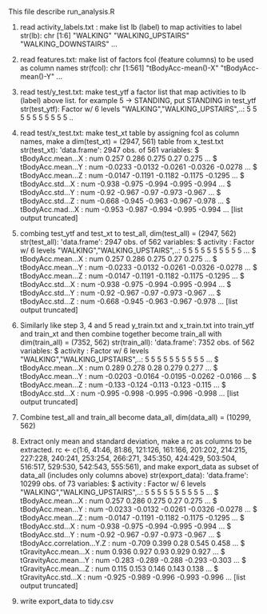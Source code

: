 This file describe run_analysis.R

1. read activity_labels.txt : make list lb (label) to map activities to label	
	str(lb):
	chr [1:6] "WALKING" "WALKING_UPSTAIRS" "WALKING_DOWNSTAIRS" ...

2. read features.txt: make list of factors fcol (feature columns) to be used as column names
	str(fcol):
	chr [1:561] "tBodyAcc-mean()-X" "tBodyAcc-mean()-Y" ...

3. read test/y_test.txt: make test_ytf a factor list that map activities to lb (label) above list. for example 5 -> STANDING, put STANDING in test_ytf
	str(test_ytf):
	Factor w/ 6 levels "WALKING","WALKING_UPSTAIRS",..: 5 5 5 5 5 5 5 5 5 5 ..

4. read test/x_test.txt: make test_xt table by assigning fcol as column names, make a dim(test_xt) = (2947, 561) table from x_test.txt
	str(test_xt):
	'data.frame':	2947 obs. of  561 variables:
 	$ tBodyAcc.mean...X                   : num  0.257 0.286 0.275 0.27 0.275 ...
 	$ tBodyAcc.mean...Y                   : num  -0.0233 -0.0132 -0.0261 -0.0326 -0.0278 ...
 	$ tBodyAcc.mean...Z                   : num  -0.0147 -0.1191 -0.1182 -0.1175 -0.1295 ...
 	$ tBodyAcc.std...X                    : num  -0.938 -0.975 -0.994 -0.995 -0.994 ...
 	$ tBodyAcc.std...Y                    : num  -0.92 -0.967 -0.97 -0.973 -0.967 ...
 	$ tBodyAcc.std...Z                    : num  -0.668 -0.945 -0.963 -0.967 -0.978 ...
 	$ tBodyAcc.mad...X                    : num  -0.953 -0.987 -0.994 -0.995 -0.994 ...
   	[list output truncated]


5. combing test_ytf and test_xt to test_all, dim(test_all) = (2947, 562)
	str(test_all):
	'data.frame':	2947 obs. of  562 variables:
 	$ activity                            : Factor w/ 6 levels "WALKING","WALKING_UPSTAIRS",..: 5 5 5 5 5 5 5 5 5 5 ...
 	$ tBodyAcc.mean...X                   : num  0.257 0.286 0.275 0.27 0.275 ...
 	$ tBodyAcc.mean...Y                   : num  -0.0233 -0.0132 -0.0261 -0.0326 -0.0278 ...
 	$ tBodyAcc.mean...Z                   : num  -0.0147 -0.1191 -0.1182 -0.1175 -0.1295 ...
 	$ tBodyAcc.std...X                    : num  -0.938 -0.975 -0.994 -0.995 -0.994 ...
 	$ tBodyAcc.std...Y                    : num  -0.92 -0.967 -0.97 -0.973 -0.967 ...
 	$ tBodyAcc.std...Z                    : num  -0.668 -0.945 -0.963 -0.967 -0.978 ...
   	[list output truncated]

6. Similarly like step 3, 4 and 5 read y_train.txt and x_train.txt into train_ytf and train_xt and then combine together become train_all with dim(train_all) = (7352, 562)
	str(train_all):
	'data.frame':	7352 obs. of  562 variables:
 	$ activity                            : Factor w/ 6 levels "WALKING","WALKING_UPSTAIRS",..: 5 5 5 5 5 5 5 5 5 5 ...
 	$ tBodyAcc.mean...X                   : num  0.289 0.278 0.28 0.279 0.277 ...
 	$ tBodyAcc.mean...Y                   : num  -0.0203 -0.0164 -0.0195 -0.0262 -0.0166 ...
 	$ tBodyAcc.mean...Z                   : num  -0.133 -0.124 -0.113 -0.123 -0.115 ...
 	$ tBodyAcc.std...X                    : num  -0.995 -0.998 -0.995 -0.996 -0.998 ...
   	[list output truncated]

	
7. Combine test_all and train_all become data_all, dim(data_all) = (10299, 562)

8. Extract only mean and standard deviation, make a rc as columns to be extracted.
	rc <- c(1:6, 41:46, 81:86, 121:126, 161:166, 201:202, 214:215, 227:228, 240:241, 253:254, 266:271, 345:350, 424:429, 503:504, 516:517, 529:530, 542:543, 555:561), and make export_data as subset of data_all (includes only columns above)
	str(export_data):
	'data.frame':	10299 obs. of  73 variables:
 	$ activity                            : Factor w/ 6 levels "WALKING","WALKING_UPSTAIRS",..: 5 5 5 5 5 5 5 5 5 5 ...
 	$ tBodyAcc.mean...X                   : num  0.257 0.286 0.275 0.27 0.275 ...
 	$ tBodyAcc.mean...Y                   : num  -0.0233 -0.0132 -0.0261 -0.0326 -0.0278 ...
 	$ tBodyAcc.mean...Z                   : num  -0.0147 -0.1191 -0.1182 -0.1175 -0.1295 ...
 	$ tBodyAcc.std...X                    : num  -0.938 -0.975 -0.994 -0.995 -0.994 ...
 	$ tBodyAcc.std...Y                    : num  -0.92 -0.967 -0.97 -0.973 -0.967 ...
 	$ tBodyAcc.correlation...Y.Z          : num  -0.709 0.399 0.28 0.545 0.458 ...
 	$ tGravityAcc.mean...X                : num  0.936 0.927 0.93 0.929 0.927 ...
 	$ tGravityAcc.mean...Y                : num  -0.283 -0.289 -0.288 -0.293 -0.303 ...
 	$ tGravityAcc.mean...Z                : num  0.115 0.153 0.146 0.143 0.138 ...
 	$ tGravityAcc.std...X                 : num  -0.925 -0.989 -0.996 -0.993 -0.996 ...
   	[list output truncated]

9. write export_data to tidy.csv
	
